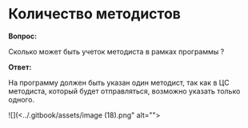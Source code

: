 # Количество методистов

**Вопрос:**

Сколько может быть учеток методиста в рамках программы ?

**Ответ:**

На программу должен быть указан один методист, так как в ЦС методиста, который будет отправляться, возможно указать только одного.

![](<../.gitbook/assets/image (18).png" alt=""><figcaption></figcaption></figure>
